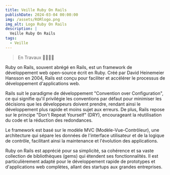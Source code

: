 ```yaml
---
title: Veille Ruby On Rails
publishDate: 2024-03-04 00:00:00
img: /assets/RORlogo.png
img_alt: Logo Ruby On Rails
description: |
  Veille Ruby On Rails
tags:
  - Veille
---
```

> En Travaux 🚧🚧🚧🚧 

Ruby on Rails, souvent abrégé en Rails, est un framework de développement web open-source écrit en Ruby. Créé par David Heinemeier Hansson en 2004, Rails est conçu pour faciliter et accélérer le processus de développement d'applications web.

Rails suit le paradigme de développement "Convention over Configuration", ce qui signifie qu'il privilégie les conventions par défaut pour minimiser les décisions que les développeurs doivent prendre, rendant ainsi le développement plus rapide et moins sujet aux erreurs. De plus, Rails repose sur le principe "Don't Repeat Yourself" (DRY), encourageant la réutilisation du code et la réduction des redondances.

Le framework est basé sur le modèle MVC (Modèle-Vue-Contrôleur), une architecture qui sépare les données de l'interface utilisateur et de la logique de contrôle, facilitant ainsi la maintenance et l'évolution des applications.

Ruby on Rails est apprécié pour sa simplicité, sa cohérence et sa vaste collection de bibliothèques (gems) qui étendent ses fonctionnalités. Il est particulièrement adapté pour le développement rapide de prototypes et d'applications web complètes, allant des startups aux grandes entreprises.

<!-- Ceci est un commentaire en Markdown 
Durant notre deuxième année nous avons du effectuer une veille sur le sujet de notre choix. Fortement intéréssés par Rails et l'engouement autour de cette technologie j'en ai fais mon sujet de veille. Vous trouverez ci-joint mon travail de veille effectué à l'aide de notion et de google alerts.  [Veille RoR (PDF)](/public/assets/VeilleROR.pdf)-->

